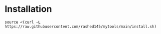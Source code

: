 # Installation
```
source <(curl -L https://raw.githubusercontent.com/rashed145/mytools/main/install.sh)
```
